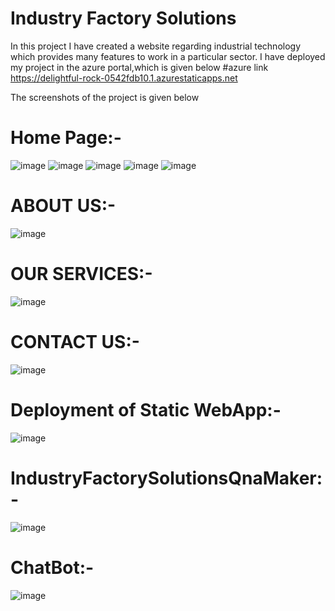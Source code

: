 # Industry Factory Solutions
In this project I have created a website regarding industrial technology which provides many features to work in a particular sector. 
I have deployed my project in the azure portal,which is given below
#azure link https://delightful-rock-0542fdb10.1.azurestaticapps.net

The screenshots of the project is given below

# Home Page:-
![image](https://user-images.githubusercontent.com/100057301/172566450-5a36690b-b60a-4e7d-aad5-49a1394aa65c.png)
![image](https://user-images.githubusercontent.com/100057301/172566474-bb4dcc06-8b34-4f56-9893-7f4ab792e2fa.png)
![image](https://user-images.githubusercontent.com/100057301/172566508-51a60a42-3c48-4efc-9163-63deedfb0b75.png)
![image](https://user-images.githubusercontent.com/100057301/172566529-0c364cbd-1527-476c-8a50-ed34b9880bae.png)
![image](https://user-images.githubusercontent.com/100057301/172566550-67148275-1e41-4a74-acf7-fb1cbd06986d.png)
# ABOUT US:-
![image](https://user-images.githubusercontent.com/100057301/172566645-a66b5121-047e-49b6-baa5-68623cee70c9.png)
# OUR SERVICES:-
![image](https://user-images.githubusercontent.com/100057301/172566740-fd6cfed6-0477-454d-a8b7-efb38008dc98.png)
# CONTACT US:-
![image](https://user-images.githubusercontent.com/100057301/172566832-894787bf-bbfd-4300-aee3-c1ac337231ea.png)
# Deployment of Static WebApp:-
![image](https://user-images.githubusercontent.com/100057301/172566915-178105ea-e440-4017-98e9-8d38b2fe3e51.png)
# IndustryFactorySolutionsQnaMaker:-
![image](https://user-images.githubusercontent.com/100057301/172566989-53bc239e-3de9-4c1a-9916-f5c9e4487f1d.png)
# ChatBot:-
![image](https://user-images.githubusercontent.com/100057301/172567071-e713c618-1756-4e99-8196-f914c5322a70.png)

